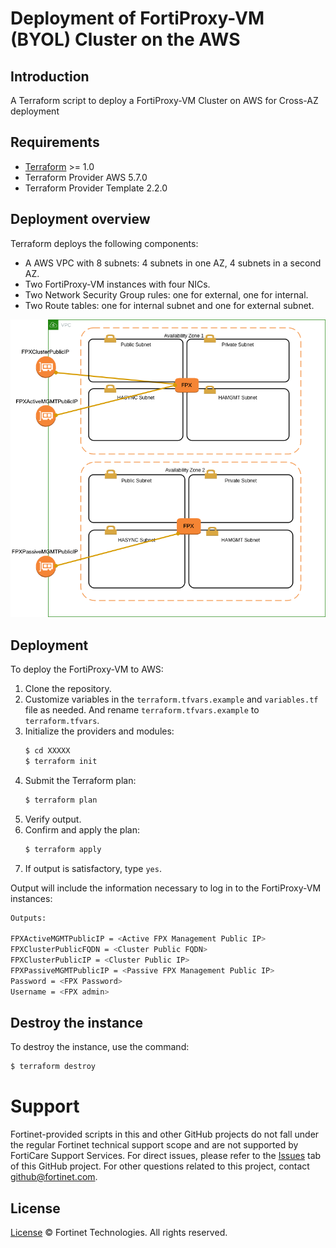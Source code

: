 # Deployment of FortiProxy-VM (BYOL) Cluster on the AWS
## Introduction
A Terraform script to deploy a FortiProxy-VM Cluster on AWS for Cross-AZ deployment

## Requirements
* [Terraform](https://learn.hashicorp.com/terraform/getting-started/install.html) >= 1.0
* Terraform Provider AWS 5.7.0
* Terraform Provider Template 2.2.0


## Deployment overview
Terraform deploys the following components:
   - A AWS VPC with 8 subnets:  4 subnets in one AZ, 4 subnets in a second AZ.
   - Two FortiProxy-VM instances with four NICs.
   - Two Network Security Group rules: one for external, one for internal.
   - Two Route tables: one for internal subnet and one for external subnet.

![ha-architecture](./aws-topology-ha-ap-2az.png?raw=true "HA Architecture")

## Deployment
To deploy the FortiProxy-VM to AWS:
1. Clone the repository.
2. Customize variables in the `terraform.tfvars.example` and `variables.tf` file as needed.  And rename `terraform.tfvars.example` to `terraform.tfvars`.
3. Initialize the providers and modules:
   ```sh
   $ cd XXXXX
   $ terraform init
    ```
4. Submit the Terraform plan:
   ```sh
   $ terraform plan
   ```
5. Verify output.
6. Confirm and apply the plan:
   ```sh
   $ terraform apply
   ```
7. If output is satisfactory, type `yes`.

Output will include the information necessary to log in to the FortiProxy-VM instances:
```sh
Outputs:

FPXActiveMGMTPublicIP = <Active FPX Management Public IP>
FPXClusterPublicFQDN = <Cluster Public FQDN>
FPXClusterPublicIP = <Cluster Public IP>
FPXPassiveMGMTPublicIP = <Passive FPX Management Public IP>
Password = <FPX Password>
Username = <FPX admin>

```

## Destroy the instance
To destroy the instance, use the command:
```sh
$ terraform destroy
```

# Support
Fortinet-provided scripts in this and other GitHub projects do not fall under the regular Fortinet technical support scope and are not supported by FortiCare Support Services.
For direct issues, please refer to the [Issues](https://github.com/fortinet/fortiproxy-terraform/issues) tab of this GitHub project.
For other questions related to this project, contact [github@fortinet.com](mailto:github@fortinet.com).

## License
[License](https://github.com/fortinet/fortiproxy-terraform/blob/master/LICENSE) © Fortinet Technologies. All rights reserved.
